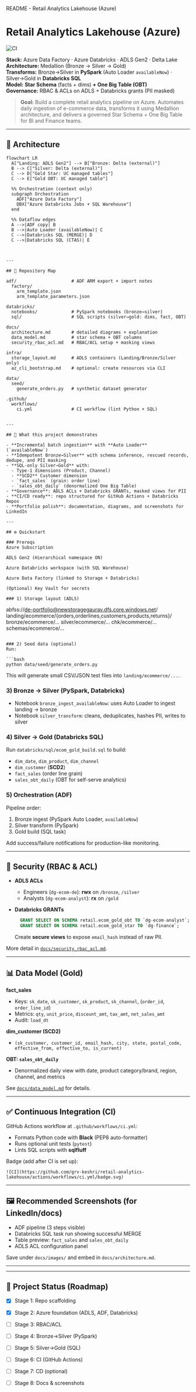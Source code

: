 README - Retail Analytics Lakehouse (Azure)
# Retail Analytics Lakehouse (Azure)
![CI](https://github.com/grv-keshri/retail-analytics-lakehouse/actions/workflows/ci.yml/badge.svg)

**Stack:** Azure Data Factory · Azure Databricks · ADLS Gen2 · Delta Lake  
**Architecture:** Medallion (Bronze → Silver → Gold)  
**Transforms:** Bronze→Silver in **PySpark** (Auto Loader `availableNow`) · Silver→Gold in **Databricks SQL**  
**Model:** **Star Schema** (facts + dims) **+ One Big Table (OBT)**  
**Governance:** RBAC & ACLs on ADLS + Databricks grants (PII masked)

> **Goal:** Build a complete retail analytics pipeline on Azure. Automates daily ingestion of e-commerce data, transforms it using Medallion architecture, and delivers a governed Star Schema + One Big Table for BI and Finance teams.

---

## 🚀 Architecture

```mermaid
flowchart LR
  A["Landing: ADLS Gen2"] --> B["Bronze: Delta (external)"]
  B --> C["Silver: Delta (external)"]
  C --> D["Gold Star: UC managed tables"]
  C --> E["Gold OBT: UC managed table"]

  %% Orchestration (context only)
  subgraph Orchestration
    ADF["Azure Data Factory"]
    DBX["Azure Databricks Jobs + SQL Warehouse"]
  end

  %% Dataflow edges
  A -->|ADF copy| B
  B -->|Auto Loader (availableNow)| C
  C -->|Databricks SQL (MERGE)| D
  C -->|Databricks SQL (CTAS)| E



---

## 📂 Repository Map

adf/                     # ADF ARM export + import notes
  factory/
    arm_template.json
    arm_template_parameters.json

databricks/
  notebooks/             # PySpark notebooks (bronze→silver)
  sql/                   # SQL scripts (silver→gold: dims, fact, OBT)

docs/
  architecture.md        # detailed diagrams + explanation
  data_model.md          # star schema + OBT columns
  security_rbac_acl.md   # RBAC/ACL setup + masking views

infra/
  storage_layout.md      # ADLS containers (Landing/Bronze/Silver only)
  az_cli_bootstrap.md    # optional: create resources via CLI

data/
  seed/
    generate_orders.py   # synthetic dataset generator

.github/
  workflows/
    ci.yml               # CI workflow (lint Python + SQL)


---

## 🧭 What this project demonstrates

- **Incremental batch ingestion** with **Auto Loader** (`availableNow`)  
- **Idempotent Bronze→Silver** with schema inference, rescued records, dedupe, and PII masking  
- **SQL-only Silver→Gold** with:
  - Type-1 dimensions (Product, Channel)  
  - **SCD2** Customer dimension  
  - `fact_sales` (grain: order line)  
  - `sales_obt_daily` (denormalized One Big Table)  
- **Governance**: ADLS ACLs + Databricks GRANTs, masked views for PII  
- **CI/CD ready**: repo structured for GitHub Actions + Databricks Repos  
- **Portfolio polish**: documentation, diagrams, and screenshots for LinkedIn

---

## ⚙️ Quickstart

### Prereqs
Azure Subscription

ADLS Gen2 (Hierarchical namespace ON)

Azure Databricks workspace (with SQL Warehouse)

Azure Data Factory (linked to Storage + Databricks)

(Optional) Key Vault for secrets 

### 1) Storage layout (ADLS)

```
abfss://de-portfolio@newstoragegaurav.dfs.core.windows.net/
  landing/ecommerce/{orders,orderlines,customers,products,returns}/
  bronze/ecommerce/...
  silver/ecommerce/...
  chk/ecommerce/...
  schemas/ecommerce/...
```

### 2) Seed data (optional)
Run:

```bash
python data/seed/generate_orders.py
```

This will generate small CSV/JSON test files into `landing/ecommerce/...`.

### 3) Bronze → Silver (PySpark, Databricks)
- Notebook `bronze_ingest_availableNow`: uses Auto Loader to ingest landing → bronze  
- Notebook `silver_transform`: cleans, deduplicates, hashes PII, writes to silver  

### 4) Silver → Gold (Databricks SQL)
Run `databricks/sql/ecom_gold_build.sql` to build:

- `dim_date`, `dim_product`, `dim_channel`  
- `dim_customer` (**SCD2**)  
- `fact_sales` (order line grain)  
- `sales_obt_daily` (OBT for self-serve analytics)

### 5) Orchestration (ADF)
Pipeline order:
1. Bronze ingest (PySpark Auto Loader, `availableNow`)  
2. Silver transform (PySpark)  
3. Gold build (SQL task)  

Add success/failure notifications for production-like monitoring.

---

## 🔐 Security (RBAC & ACL)

- **ADLS ACLs**
  - Engineers (`dg-ecom-de`): **rwx** on `/bronze`, `/silver`
  - Analysts (`dg-ecom-analyst`): **rx** on `/gold`

- **Databricks GRANTs**
  ```sql
    GRANT SELECT ON SCHEMA retail.ecom_gold_obt TO `dg-ecom-analyst`;
    GRANT SELECT ON SCHEMA retail.ecom_gold_star TO `dg-finance`;

  ```
  Create **secure views** to expose `email_hash` instead of raw PII.

More detail in [`docs/security_rbac_acl.md`](docs/security_rbac_acl.md).

---

## 📊 Data Model (Gold)

**fact_sales**  
- Keys: `sk_date`, `sk_customer`, `sk_product`, `sk_channel`, (`order_id`, `order_line_id`)  
- Metrics: `qty`, `unit_price`, `discount_amt`, `tax_amt`, `net_sales_amt`  
- Audit: `load_dt`  

**dim_customer (SCD2)**  
- `(sk_customer, customer_id, email_hash, city, state, postal_code, effective_from, effective_to, is_current)`  

**OBT: `sales_obt_daily`**  
- Denormalized daily view with date, product category/brand, region, channel, and metrics  

See [`docs/data_model.md`](docs/data_model.md) for details.

---

## ✅ Continuous Integration (CI)

GitHub Actions workflow at `.github/workflows/ci.yml`:  

- Formats Python code with **Black** (PEP8 auto-formatter)  
- Runs optional unit tests (`pytest`)  
- Lints SQL scripts with **sqlfluff**  

Badge (add after CI is set up):



```
![CI](https://github.com/grv-keshri/retail-analytics-lakehouse/actions/workflows/ci.yml/badge.svg)

```

---

## 🖼️ Recommended Screenshots (for LinkedIn/docs)
 
- ADF pipeline (3 steps visible)  
- Databricks SQL task run showing successful MERGE  
- Table preview: `fact_sales` and `sales_obt_daily`  
- ADLS ACL configuration panel  

Save under `docs/images/` and embed in `docs/architecture.md`.

---
---

## 🔎 Project Status (Roadmap)

- [x] Stage 1: Repo scaffolding  
- [x] Stage 2: Azure foundation (ADLS, ADF, Databricks)  
- [ ] Stage 3: RBAC/ACL  
- [ ] Stage 4: Bronze→Silver (PySpark)  
- [ ] Stage 5: Silver→Gold (SQL)  
- [ ] Stage 6: CI (GitHub Actions)  
- [ ] Stage 7: CD (optional)  
- [ ] Stage 8: Docs & screenshots  

